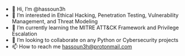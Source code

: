 - 👋 Hi, I’m @hassoun3h
- 👀 I’m interested in Ethical Hacking, Penetration Testing, Vulnerability Management, and Threat Modeling
- 🌱 I’m currently learning the MITRE ATT&CK Framework and Privilege Escalation
- 💞️ I’m looking to collaborate on any Python or Cybersecurity projects
- 📫 How to reach me hassoun3h@protonmail.com

<!---
hassoun3h/hassoun3h is a ✨ special ✨ repository because its `README.md` (this file) appears on your GitHub profile.
You can click the Preview link to take a look at your changes.
--->
